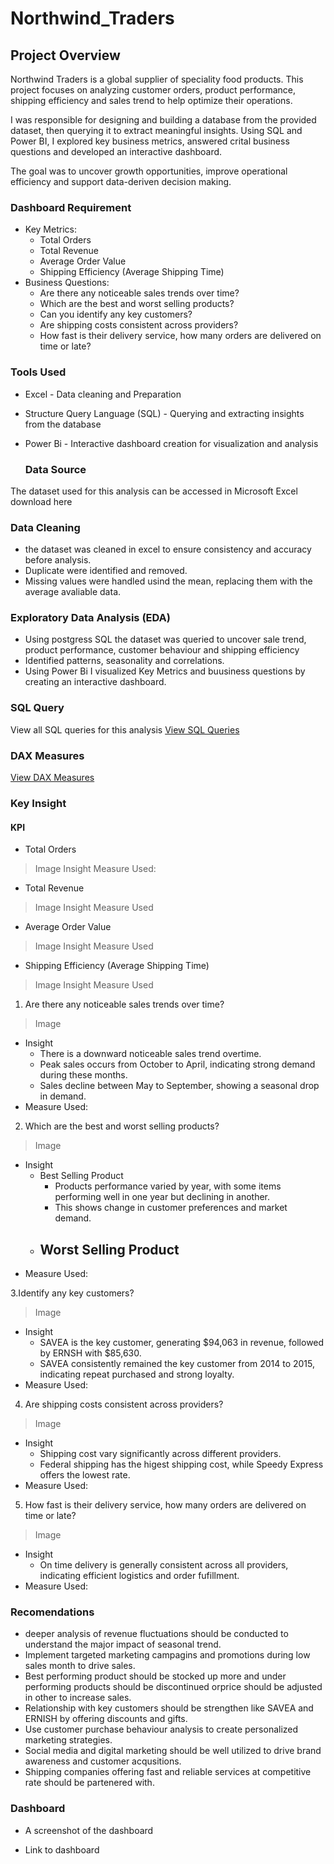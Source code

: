 # Northwind_Traders

## Project Overview
Northwind Traders is a global supplier of speciality food products. This project focuses on analyzing customer orders, product performance, shipping efficiency and sales trend to help optimize their operations. 

I was responsible for designing and building a database from the provided dataset, then querying it to extract meaningful insights. Using SQL and Power BI, I explored key business metrics, answered crital business questions and developed an interactive dashboard.

The goal was to uncover growth opportunities, improve operational efficiency and support data-deriven decision making.

### Dashboard Requirement

 - Key Metrics:
    - Total Orders
    - Total Revenue
    - Average Order Value
    - Shipping Efficiency (Average Shipping Time)
- Business Questions:
    - Are there any noticeable sales trends over time?
    - Which are the best and worst selling products?
    - Can you identify any key customers?
    - Are shipping costs consistent across providers?
    - How fast is their delivery service, how many orders are delivered on time or late?

### Tools Used
- Excel - Data cleaning and Preparation
- Structure Query Language (SQL) - Querying and extracting insights from the database
- Power Bi - Interactive dashboard creation for visualization and analysis

  ### Data Source
The dataset used for this analysis can be accessed in Microsoft Excel download here

### Data Cleaning
- the dataset was cleaned in excel to ensure consistency and accuracy before analysis.
- Duplicate were identified and removed.
- Missing values were handled usind the mean, replacing them with the average avaliable data.

### Exploratory Data Analysis (EDA)
- Using postgress SQL the dataset was queried to uncover sale trend, product performance, customer behaviour and shipping efficiency
- Identified patterns, seasonality and correlations.
- Using Power Bi I visualized Key Metrics and buusiness questions by creating an interactive dashboard. 

### SQL Query
View all SQL queries for this analysis [View SQL Queries](https://github.com/Chisom83/Northwind_Traders/blob/main/SQL_docuentation.md)

### DAX Measures
[View DAX Measures](https://github.com/Chisom83/Northwind_Traders/blob/main/DAX_Measures.md)

### Key Insight 
#### KPI
- Total Orders
> Image
> Insight
> Measure Used:

- Total Revenue
> Image
> Insight
> Measure Used

- Average Order Value
> Image
> Insight
> Measure Used

- Shipping Efficiency (Average Shipping Time)
> Image
> Insight
> Measure Used


1. Are there any noticeable sales trends over time?
> Image
- Insight
   - There is a downward noticeable sales trend overtime.
   - Peak sales occurs from October to April, indicating strong demand during these months.
   - Sales decline between May to September, showing a seasonal drop in demand.
- Measure Used:

 2. Which are the best and worst selling products?
> Image
- Insight
   - Best Selling Product
       - Products performance varied by year, with some items performing well in one year but declining in another.
       - This shows change in customer preferences and market demand.
   - Worst Selling Product
       - 
- Measure Used:
 
3.Identify any key customers?
> Image
- Insight
   - SAVEA is the key customer, generating $94,063 in revenue, followed by ERNSH with $85,630.
   - SAVEA consistently remained the key customer from 2014 to 2015, indicating repeat purchased and strong loyalty.
- Measure Used:
     
4. Are shipping costs consistent across providers?
> Image
- Insight
   -  Shipping cost vary significantly across different providers.
   -  Federal shipping has the higest shipping cost, while Speedy Express offers the lowest rate.
- Measure Used:
 
5. How fast is their delivery service, how many orders are delivered on time or late?
> Image
- Insight
  - On time delivery is generally consistent across all providers, indicating efficient logistics and order fufillment.
- Measure Used:

### Recomendations
- deeper analysis of revenue fluctuations should be conducted to understand the major impact of seasonal trend.
- Implement targeted marketing campagins and promotions during low sales month to drive sales.
- Best performing product should be stocked up more and under performing products should be discontinued orprice should be adjusted in other to increase sales.
- Relationship with key customers should be strengthen like SAVEA and ERNISH by offering discounts and gifts.
- Use customer purchase behaviour analysis to create personalized marketing strategies.
- Social media and digital marketing should be well utilized to drive brand awareness and customer acqusitions.
- Shipping companies offering fast and reliable services at competitive rate should be partenered with.

### Dashboard
- A screenshot of the dashboard

- Link to dashboard
